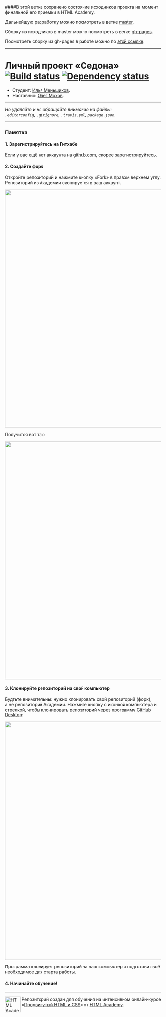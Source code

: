 ####В этой ветке сохранено состояние исходников проекта на момент финальной его приемки в HTML Academy.

Дальнейшую разработку можно посмотреть в ветке [master](https://github.com/brotherilia/130968-sedona/tree/master).

Cборку из исходников в master можно посмотреть в ветке [gh-pages](https://github.com/brotherilia/130968-sedona/tree/gh-pages).

Посмотреть сборку из gh-pages в работе можно по [этой ссылке](http://brotherilia.github.io/130968-sedona/).

---

# Личный проект «Седона» [![Build status][travis-image]][travis-url] [![Dependency status][dependency-image]][dependency-url]

* Студент: [Илья Меньшиков](https://up.htmlacademy.ru/adaptive/6/user/130968).
* Наставник: [Олег Мохов](https://htmlacademy.ru/profile/id44563).

---

_Не удаляйте и не обращайте внимание на файлы:_<br>
_`.editorconfig`, `.gitignore`, `.travis.yml`, `package.json`._

---

### Памятка

#### 1. Зарегистрируйтесь на Гитхабе

Если у вас ещё нет аккаунта на [github.com](https://github.com/join), скорее зарегистрируйтесь.

#### 2. Создайте форк

Откройте репозиторий и нажмите кнопку «Fork» в правом верхнем углу. Репозиторий из Академии скопируется в ваш аккаунт.

<img width="769" alt="" src="https://cloud.githubusercontent.com/assets/10909/12391938/5b3183f8-bdfc-11e5-888b-fa74dcf4d829.jpg">

Получится вот так:

<img width="769" alt="" src="https://cloud.githubusercontent.com/assets/10909/12391937/5b2fc266-bdfc-11e5-811d-dc5e1057ad87.jpg">

#### 3. Клонируйте репозиторий на свой компьютер

Будтьте внимательны: нужно клонировать свой репозиторий (форк), а не репозиторий Академии. Нажмите кнопку с иконкой компьютера и стрелкой, чтобы клонировать репозиторий через программу [GitHub Desktop](https://desktop.github.com):

<img width="769" alt="" src="https://cloud.githubusercontent.com/assets/10909/12391902/17d49924-bdfc-11e5-8864-05fbcbddbb90.jpg">

Программа клонирует репозиторий на ваш компьютер и подготовит всё необходимое для старта работы.

#### 4. Начинайте обучение!

---

<a href="https://htmlacademy.ru/intensive/adaptive"><img align="left" width="50" height="50" alt="HTML Academy" src="https://up.htmlacademy.ru/static/img/intensive/adaptive/logo-for-github.svg"></a>

Репозиторий создан для обучения на интенсивном онлайн‑курсе «[Продвинутый HTML и CSS](https://htmlacademy.ru/intensive/adaptive)» от [HTML Academy](https://htmlacademy.ru).

[travis-image]: https://travis-ci.org/htmlacademy-adaptive/130968-sedona.svg?branch=master
[travis-url]: https://travis-ci.org/htmlacademy-adaptive/130968-sedona
[dependency-image]: https://david-dm.org/htmlacademy-adaptive/130968-sedona.svg?style=flat-square
[dependency-url]: https://david-dm.org/htmlacademy-adaptive/130968-sedona
